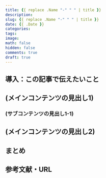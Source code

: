 ```yaml
---
title: {{ replace .Name "-" " " | title }}
description:
slug: {{ replace .Name "-" " " | title }}
date: {{ .Date }}
categories:
tags:
image:
math: false
hidden: false
comments: true
draft: true
---
```


## 導入：この記事で伝えたいこと
## (メインコンテンツの見出し1)
### (サブコンテンツの見出し1-1)
## (メインコンテンツの見出し2)
## まとめ
## 参考文献・URL